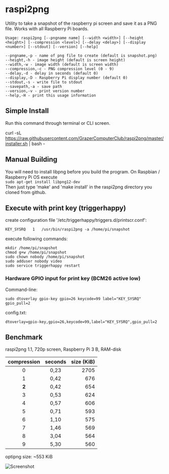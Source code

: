 # raspi2png

Utility to take a snapshot of the raspberry pi screen and save it as a PNG file. Works with all Raspberry Pi boards.

    Usage: raspi2png [--pngname name] [--width <width>] [--height <height>] [--compression <level>] [--delay <delay>] [--display <number>] [--stdout] [--version] [--help]

    --pngname,-p - name of png file to create (default is snapshot.png)
    --height,-h - image height (default is screen height)
    --width,-w - image width (default is screen width)
    --compression,-c - PNG compression level (0 - 9)
    --delay,-d - delay in seconds (default 0)
    --display,-D - Raspberry Pi display number (default 0)
    --stdout,-s - write file to stdout
    --savepath,-a - save path
    --version,-v - print version number
    --help,-H - print this usage information

## Simple Install

Run this command through terminal or CLI screen.  

curl -sL https://raw.githubusercontent.com/GrazerComputerClub/raspi2png/master/installer.sh | bash -

## Manual Building

You will need to install libpng before you build the program. On Raspbian / Raspberry Pi OS execute  
``sudo apt-get install libpng12-dev``  
Then just type 'make' and 'make install' in the raspi2png directory you cloned from github.

## Execute with print key (triggerhappy)

create configuration file '/etc/triggerhappy/triggers.d/printscr.conf':
```
KEY_SYSRQ	1	/usr/bin/raspi2png -a /home/pi/snapshot
```
execute following commands:
```
mkdir /home/pi/snapshot
chmod g+w /home/pi/snapshot 
sudo chown nobody /home/pi/snapshot
sudo adduser nobody video
sudo service triggerhappy restart
```

### Hardware GPIO input for print key (BCM26 active low)

Command-line:
```
sudo dtoverlay gpio-key gpio=26 keycode=99 label="KEY_SYSRQ" gpio_pull=2
```
config.txt:
```
dtoverlay=gpio-key,gpio=26,keycode=99,label="KEY_SYSRQ",gpio_pull=2
```


## Benchmark

raspi2png 1.1, 720p screen, Raspberry Pi 3 B, RAM-disk

| compression | seconds | size (KiB) |
|:-:|:----:|-----:|
| 0 | 0,23 | 2705 | 
| 1 | 0,42 |  676 |
| **2** | 0,42 |  654 |
| 3 | 0,53 |  624 |
| 4 | 0,57 |  606 |
| 5 | 0,71 |  593 |
| 6 | 1,10 |  575 |
| 7 | 1,46 |  569 |
| 8 | 3,04 |  564 |
| 9 | 5,30 |  560 |

optipng size:  ~553 KiB  


![Screenshot](https://github.com/GrazerComputerClub/raspi2png/raw/master/screenshot.png)


